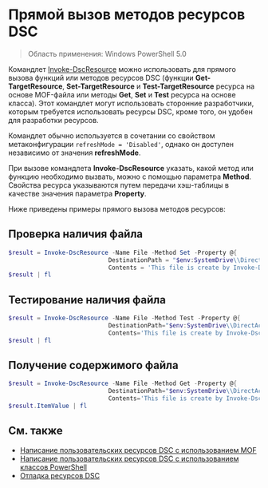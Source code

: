 # Прямой вызов методов ресурсов DSC

>Область применения: Windows PowerShell 5.0

Командлет [Invoke-DscResource](https://technet.microsoft.com/en-us/library/mt517869.aspx) можно использовать для прямого вызова функций или методов ресурсов DSC (функции **Get-TargetResource**,
**Set-TargetResource** и **Test-TargetResource** ресурса на основе MOF-файла или методы **Get**, **Set** и **Test** ресурса на основе класса). 
Этот командлет могут использовать сторонние разработчики, которым требуется использовать ресурсы DSC, кроме того, он удобен для разработки ресурсов. 

Командлет обычно используется в сочетании со свойством метаконфигурации `refreshMode = 'Disabled'`, однако он доступен независимо от значения **refreshMode**.

При вызове командлета **Invoke-DscResource** указать, какой метод или функцию необходимо вызвать, можно с помощью параметра **Method**. Свойства ресурса указываются путем передачи 
хэш-таблицы в качестве значения параметра **Property**.

Ниже приведены примеры прямого вызова методов ресурсов:

## Проверка наличия файла

```powershell
$result = Invoke-DscResource -Name File -Method Set -Property @{
                            DestinationPath = "$env:SystemDrive\\DirectAccess.txt";
                            Contents = 'This file is create by Invoke-DscResource'} -Verbose
$result | fl
```

## Тестирование наличия файла

```powershell
$result = Invoke-DscResource -Name File -Method Test -Property @{
                            DestinationPath="$env:SystemDrive\\DirectAccess.txt";
                            Contents='This file is create by Invoke-DscResource'} -Verbose
$result | fl
```

## Получение содержимого файла

```powershell
$result = Invoke-DscResource -Name File -Method Get -Property @{
                            DestinationPath="$env:SystemDrive\\DirectAccess.txt";
                            Contents='This file is create by Invoke-DscResource'} -Verbose
$result.ItemValue | fl
```

## См. также
- [Написание пользовательских ресурсов DSC с использованием MOF](authoringResourceMOF.md) 
- [Написание пользовательских ресурсов DSC с использованием классов PowerShell](authoringResourceClass.md)
- [Отладка ресурсов DSC](debugResource.md)

<!--HONumber=Apr16_HO4-->


